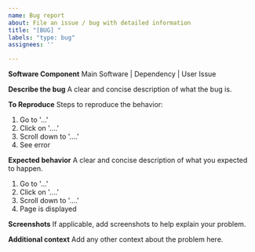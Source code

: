 ```yaml
---
name: Bug report
about: File an issue / bug with detailed information
title: "[BUG] "
labels: "type: bug"
assignees: ''

---
```


**Software Component**
Main Software | Dependency | User Issue

**Describe the bug**
A clear and concise description of what the bug is.

**To Reproduce**
Steps to reproduce the behavior:
1. Go to '...'
2. Click on '....'
3. Scroll down to '....'
4. See error

**Expected behavior**
A clear and concise description of what you expected to happen.

1. Go to '...'
2. Click on '....'
3. Scroll down to '....'
4. Page is displayed

**Screenshots**
If applicable, add screenshots to help explain your problem.

**Additional context**
Add any other context about the problem here.
